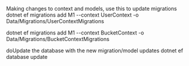 Making changes to context and models, use this to update migrations
  dotnet ef migrations add M1 --context UserContext -o Data/Migrations/UserContextMigrations   

  dotnet ef migrations add M1 --context BucketContext -o Data/Migrations/BucketContextMigrations


doUpdate the database with the new migration/model updates
  dotnet ef database update